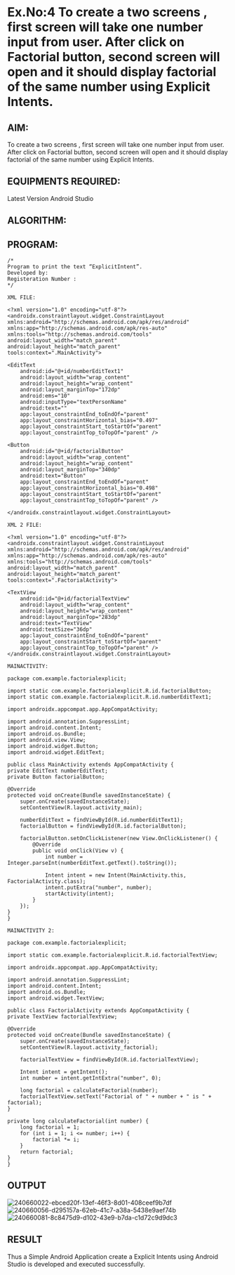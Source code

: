 # Ex.No:4 To create a two screens , first screen will take one number input from user. After click on Factorial button, second screen will open and it should display factorial of the same number using Explicit Intents.


## AIM:

To create a two screens , first screen will take one number input from user. After click on Factorial button, second screen will open and it should display factorial of the same number using Explicit Intents.


## EQUIPMENTS REQUIRED:

Latest Version Android Studio

## ALGORITHM:



## PROGRAM:
```
/*
Program to print the text “ExplicitIntent”.
Developed by:
Registeration Number :
*/
```
```
XML FILE:

<?xml version="1.0" encoding="utf-8"?>
<androidx.constraintlayout.widget.ConstraintLayout xmlns:android="http://schemas.android.com/apk/res/android"
xmlns:app="http://schemas.android.com/apk/res-auto"
xmlns:tools="http://schemas.android.com/tools"
android:layout_width="match_parent"
android:layout_height="match_parent"
tools:context=".MainActivity">

<EditText
    android:id="@+id/numberEditText1"
    android:layout_width="wrap_content"
    android:layout_height="wrap_content"
    android:layout_marginTop="172dp"
    android:ems="10"
    android:inputType="textPersonName"
    android:text=""
    app:layout_constraintEnd_toEndOf="parent"
    app:layout_constraintHorizontal_bias="0.497"
    app:layout_constraintStart_toStartOf="parent"
    app:layout_constraintTop_toTopOf="parent" />

<Button
    android:id="@+id/factorialButton"
    android:layout_width="wrap_content"
    android:layout_height="wrap_content"
    android:layout_marginTop="340dp"
    android:text="Button"
    app:layout_constraintEnd_toEndOf="parent"
    app:layout_constraintHorizontal_bias="0.498"
    app:layout_constraintStart_toStartOf="parent"
    app:layout_constraintTop_toTopOf="parent" />

</androidx.constraintlayout.widget.ConstraintLayout>
```
```
XML 2 FILE:

<?xml version="1.0" encoding="utf-8"?>
<androidx.constraintlayout.widget.ConstraintLayout xmlns:android="http://schemas.android.com/apk/res/android"
xmlns:app="http://schemas.android.com/apk/res-auto"
xmlns:tools="http://schemas.android.com/tools"
android:layout_width="match_parent"
android:layout_height="match_parent"
tools:context=".FactorialActivity">

<TextView
    android:id="@+id/factorialTextView"
    android:layout_width="wrap_content"
    android:layout_height="wrap_content"
    android:layout_marginTop="283dp"
    android:text="TextView"
    android:textSize="36dp"
    app:layout_constraintEnd_toEndOf="parent"
    app:layout_constraintStart_toStartOf="parent"
    app:layout_constraintTop_toTopOf="parent" />
</androidx.constraintlayout.widget.ConstraintLayout>
```
```
MAINACTIVITY:

package com.example.factorialexplicit;

import static com.example.factorialexplicit.R.id.factorialButton;
import static com.example.factorialexplicit.R.id.numberEditText1;

import androidx.appcompat.app.AppCompatActivity;

import android.annotation.SuppressLint;
import android.content.Intent;
import android.os.Bundle;
import android.view.View;
import android.widget.Button;
import android.widget.EditText;

public class MainActivity extends AppCompatActivity {
private EditText numberEditText;
private Button factorialButton;

@Override
protected void onCreate(Bundle savedInstanceState) {
    super.onCreate(savedInstanceState);
    setContentView(R.layout.activity_main);

    numberEditText = findViewById(R.id.numberEditText1);
    factorialButton = findViewById(R.id.factorialButton);

    factorialButton.setOnClickListener(new View.OnClickListener() {
        @Override
        public void onClick(View v) {
            int number = Integer.parseInt(numberEditText.getText().toString());

            Intent intent = new Intent(MainActivity.this, FactorialActivity.class);
            intent.putExtra("number", number);
            startActivity(intent);
        }
    });
}
}
```
```
MAINACTIVITY 2:

package com.example.factorialexplicit;

import static com.example.factorialexplicit.R.id.factorialTextView;

import androidx.appcompat.app.AppCompatActivity;

import android.annotation.SuppressLint;
import android.content.Intent;
import android.os.Bundle;
import android.widget.TextView;

public class FactorialActivity extends AppCompatActivity {
private TextView factorialTextView;

@Override
protected void onCreate(Bundle savedInstanceState) {
    super.onCreate(savedInstanceState);
    setContentView(R.layout.activity_factorial);

    factorialTextView = findViewById(R.id.factorialTextView);

    Intent intent = getIntent();
    int number = intent.getIntExtra("number", 0);

    long factorial = calculateFactorial(number);
    factorialTextView.setText("Factorial of " + number + " is " + factorial);
}

private long calculateFactorial(int number) {
    long factorial = 1;
    for (int i = 1; i <= number; i++) {
        factorial *= i;
    }
    return factorial;
}
}
```
## OUTPUT
![240660022-ebced20f-13ef-46f3-8d01-408ceef9b7df](https://github.com/MilitantVlr/EXP4/assets/121683193/c0835556-03c8-46e7-8b96-611233fc957d)
![240660056-d295157a-62eb-41c7-a38a-5438e9aef74b](https://github.com/MilitantVlr/EXP4/assets/121683193/619d07ed-102a-4ba2-b94c-80f36a10f330)
![240660081-8c8475d9-d102-43e9-b7da-c1d72c9d9dc3](https://github.com/MilitantVlr/EXP4/assets/121683193/13307f5f-4473-4c80-86e4-f4c4fa3c602a)




## RESULT
Thus a Simple Android Application create a Explicit Intents using Android Studio is developed and executed successfully.
